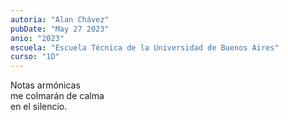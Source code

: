 ```yaml
---
autoria: "Alan Chávez"
pubDate: "May 27 2023"
anio: "2023"
escuela: "Escuela Técnica de la Universidad de Buenos Aires"
curso: "1D"
---
```


Notas armónicas\
me colmarán de calma\
en el silencio.
